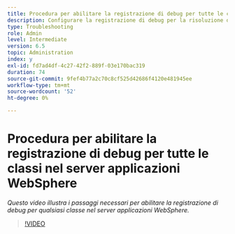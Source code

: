 ```yaml
---
title: Procedura per abilitare la registrazione di debug per tutte le classi nel server applicazioni WebSphere
description: Configurare la registrazione di debug per la risoluzione dei problemi relativi all'Application Server WebSphere
type: Troubleshooting
role: Admin
level: Intermediate
version: 6.5
topic: Administration
index: y
exl-id: fd7ad4df-4c27-42f2-889f-03e170bac319
duration: 74
source-git-commit: 9fef4b77a2c70c8cf525d42686f4120e481945ee
workflow-type: tm+mt
source-wordcount: '52'
ht-degree: 0%

---
```


# Procedura per abilitare la registrazione di debug per tutte le classi nel server applicazioni WebSphere

*Questo video illustra i passaggi necessari per abilitare la registrazione di debug per qualsiasi classe nel server applicazioni WebSphere.*

>[!VIDEO](https://video.tv.adobe.com/v/335523?quality=12&learn=on)
